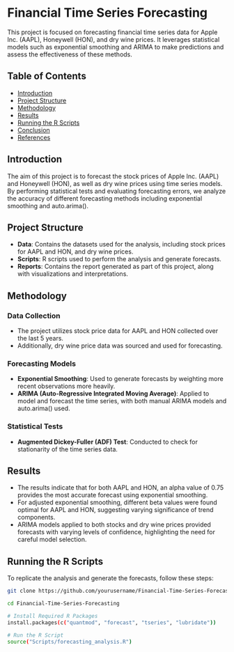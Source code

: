 # Financial Time Series Forecasting

This project is focused on forecasting financial time series data for Apple Inc. (AAPL), Honeywell (HON), and dry wine prices. It leverages statistical models such as exponential smoothing and ARIMA to make predictions and assess the effectiveness of these methods.

## Table of Contents
- [Introduction](#introduction)
- [Project Structure](#project-structure)
- [Methodology](#methodology)
- [Results](#results)
- [Running the R Scripts](#running-the-r-scripts)
- [Conclusion](#conclusion)
- [References](#references)

## Introduction

The aim of this project is to forecast the stock prices of Apple Inc. (AAPL) and Honeywell (HON), as well as dry wine prices using time series models. By performing statistical tests and evaluating forecasting errors, we analyze the accuracy of different forecasting methods including exponential smoothing and auto.arima().

## Project Structure

- **Data**: Contains the datasets used for the analysis, including stock prices for AAPL and HON, and dry wine prices.
- **Scripts**: R scripts used to perform the analysis and generate forecasts.
- **Reports**: Contains the report generated as part of this project, along with visualizations and interpretations.

## Methodology

### Data Collection
- The project utilizes stock price data for AAPL and HON collected over the last 5 years.
- Additionally, dry wine price data was sourced and used for forecasting.

### Forecasting Models
- **Exponential Smoothing**: Used to generate forecasts by weighting more recent observations more heavily.
- **ARIMA (Auto-Regressive Integrated Moving Average)**: Applied to model and forecast the time series, with both manual ARIMA models and auto.arima() used.

### Statistical Tests
- **Augmented Dickey-Fuller (ADF) Test**: Conducted to check for stationarity of the time series data.

## Results

- The results indicate that for both AAPL and HON, an alpha value of 0.75 provides the most accurate forecast using exponential smoothing.
- For adjusted exponential smoothing, different beta values were found optimal for AAPL and HON, suggesting varying significance of trend components.
- ARIMA models applied to both stocks and dry wine prices provided forecasts with varying levels of confidence, highlighting the need for careful model selection.

## Running the R Scripts

To replicate the analysis and generate the forecasts, follow these steps:

```sh
git clone https://github.com/yourusername/Financial-Time-Series-Forecasting.git

cd Financial-Time-Series-Forecasting

# Install Required R Packages
install.packages(c("quantmod", "forecast", "tseries", "lubridate"))

# Run the R Script
source("Scripts/forecasting_analysis.R")
